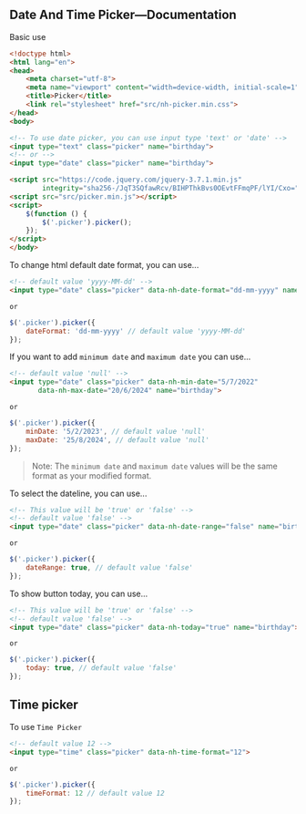 
## Date And Time Picker—Documentation

Basic use

```html
<!doctype html>
<html lang="en">
<head>
    <meta charset="utf-8">
    <meta name="viewport" content="width=device-width, initial-scale=1">
    <title>Picker</title>
    <link rel="stylesheet" href="src/nh-picker.min.css">
</head>
<body>

<!-- To use date picker, you can use input type 'text' or 'date' -->
<input type="text" class="picker" name="birthday">
<!-- or -->
<input type="date" class="picker" name="birthday">

<script src="https://code.jquery.com/jquery-3.7.1.min.js"
        integrity="sha256-/JqT3SQfawRcv/BIHPThkBvs0OEvtFFmqPF/lYI/Cxo=" crossorigin="anonymous"></script>
<script src="src/picker.min.js"></script>
<script>
    $(function () {
        $('.picker').picker();
    });
</script>
</body>
```

To change html default date format, you can use...

```html
<!-- default value 'yyyy-MM-dd' -->
<input type="date" class="picker" data-nh-date-format="dd-mm-yyyy" name="birthday">
```

```or```

```javascript
$('.picker').picker({
    dateFormat: 'dd-mm-yyyy' // default value 'yyyy-MM-dd'
});
```

If you want to add ```minimum date``` and ```maximum date``` you can use...

```html
<!-- default value 'null' -->
<input type="date" class="picker" data-nh-min-date="5/7/2022"
       data-nh-max-date="20/6/2024" name="birthday">
```

```or```

```javascript
$('.picker').picker({
    minDate: '5/2/2023', // default value 'null'
    maxDate: '25/8/2024', // default value 'null'
});
```

> Note: The ```minimum date``` and ```maximum date``` values will be the same format as your modified format.

To select the dateline, you can use...

```html
<!-- This value will be 'true' or 'false' -->
<!-- default value 'false' -->
<input type="date" class="picker" data-nh-date-range="false" name="birthday">
```

```or```

```javascript
$('.picker').picker({
    dateRange: true, // default value 'false'
});
```

To show button today, you can use...

```html
<!-- This value will be 'true' or 'false' -->
<!-- default value 'false' -->
<input type="date" class="picker" data-nh-today="true" name="birthday">
```

```or```

```javascript
$('.picker').picker({
    today: true, // default value 'false'
});
```
## Time picker

To use ```Time Picker```

```html
<!-- default value 12 -->
<input type="time" class="picker" data-nh-time-format="12">
```

```or```

```javascript
$('.picker').picker({
    timeFormat: 12 // default value 12
});
```